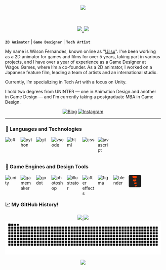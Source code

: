 <p align="center">
  <img src="https://capsule-render.vercel.app/api?text=&animation=fadeIn&type=waving&color=gradient&height=100"/>
</p>

<h1 align="center">
<a href="https://git.io/typing-svg">
    <img src="https://readme-typing-svg.herokuapp.com/?lines=Hello,+There!+👋;👩‍💻Im+Wilson+Fernandes....;Nice+to+meet+you!;&center=true&size=25">
    <img src="https://readme-typing-svg.herokuapp.com/?lines=やあ+みんな。+👋;👩‍💻+私はウィルソンです......;初めまして！&center=true&size=25">
</a>
</h1>

**`2D Animator`** | **`Game Designer`** | **`Tech Artist`**

My name is Wilson Fernandes, known online as "[Uilsu](https://www.linkedin.com/in/wilson-fernandes-uilsu/)". I've been working as a 2D animator for games and films for over 5 years, taking part in various projects, and I have over a year of experience as a Game Designer at Wagou Games, where I’m a co-founder. As a 2D animator, I worked on a Japanese feature film, leading a team of artists and an international studio.

Currently, I’m specializing in Tech Art with a focus on Unity.

I hold two degrees from UNINTER — one in Animation Design and another in Game Design — and I'm currently taking a postgraduate MBA in Game Design.


<div align="center">
 
[![Blog](https://img.shields.io/badge/LinkedIn-0077B5?style=for-the-badge&logo=linkedin&logoColor=white)](https://www.linkedin.com/in/wilson-fernandes-uilsu/)
[![Instagram](https://img.shields.io/badge/Instagram-E4405F?style=for-the-badge&logo=instagram&logoColor=white)](https://www.instagram.com/uiilsu/)

</div>


---


<div>

### 🚀 Languages and Technologies
<img
  align=left
  alt="c#"
  title="c#"
  width="40px"
  style="padding-right: 10px;"
  src="https://cdn.jsdelivr.net/gh/devicons/devicon@latest/icons/csharp/csharp-original.svg"
/>
<img
  align=left
  alt="python"
  title="python"
  width="40px"
  style="padding-right: 10px;"
  src="https://cdn.jsdelivr.net/gh/devicons/devicon@latest/icons/python/python-original.svg"        
/> 
<img
  align=left
  alt="git"
  title="git"
  width="40px"
  style="padding-right: 10px;"
  src="https://cdn.jsdelivr.net/gh/devicons/devicon@latest/icons/git/git-original.svg"     
/> 
<img
  align=left
  alt="vscode"
  title="vscode"
  width="40px"
  style="padding-right: 10px;"
  src="https://cdn.jsdelivr.net/gh/devicons/devicon@latest/icons/vscode/vscode-original.svg"                
/> 
<img
  align=left
  alt="html"
  title="html"
  width="40px"
  style="padding-right: 10px;"
  src="https://cdn.jsdelivr.net/gh/devicons/devicon@latest/icons/html5/html5-original.svg"      
/> 
<img
  align=left
  alt="css"
  title="css"
  width="40px"
  style="padding-right: 10px;"
  src="https://cdn.jsdelivr.net/gh/devicons/devicon@latest/icons/css3/css3-original.svg"       
/> 
<img
  align=left
  alt="javascript"
  title="javascript"
  width="40px"
  style="padding-right: 10px;"
  src="https://cdn.jsdelivr.net/gh/devicons/devicon@latest/icons/javascript/javascript-original.svg"       
/> 
</div>

<br><br>
---
<div>

### 🚀 Game Engines and Design Tools
<img
  align=left
  alt="unity"
  title="unity"
  width="40px"
  style="padding-right: 10px;"
  src="https://cdn.jsdelivr.net/gh/devicons/devicon@latest/icons/unity/unity-original.svg"
/>
<img
  align=left
  alt="gamemaker"
  title="gamemaker"
  width="40px"
  style="padding-right: 10px;"
  src="https://coal.gamemaker.io/sites/5d75794b3c84c70006700381/theme/images/svg/logomark.svg"        
/> 
<img
  align=left
  alt="godot"
  title="godot"
  width="40px"
  style="padding-right: 10px;"
  src="https://cdn.jsdelivr.net/gh/devicons/devicon@latest/icons/godot/godot-original.svg"     
/> 
<img
  align=left
  alt="photoshop"
  title="photoshop"
  width="40px"
  style="padding-right: 10px;"
  src="https://www.adobe.com/cc-shared/assets/img/product-icons/svg/photoshop-40.svg"   
/> 
<img
  align=left
  alt="illustrator"
  title="illustrator"
  width="40px"
  style="padding-right: 10px;"
  src="https://www.adobe.com/cc-shared/assets/img/product-icons/svg/illustrator-40.svg"         
/> 
<img
  align=left
  alt="after effects"
  title="after effects"
  width="40px"
  style="padding-right: 10px;"
  src="https://adobe.io/shared/icons/ae_appicon_64.svg"        
/> 
<img
  align=left
  alt="figma"
  title="figma"
  width="40px"
  style="padding-right: 10px;"
  src="https://cdn.jsdelivr.net/gh/devicons/devicon@latest/icons/figma/figma-original.svg"        
/> 
<img
  align=left
  alt="blender"
  title="blender"
  width="40px"
  style="padding-right: 10px;"
  src="https://cdn.jsdelivr.net/gh/devicons/devicon@latest/icons/blender/blender-original.svg"
/>
<img
  align=left
  alt="spine2d"
  title="spine2d"
  width="40px"
  style="padding-right: 10px;"
  src="icons\spine_badgse.svg" 
/> 
</div>

<br><br>
---

### 📈 My GitHub History!
<div align=center>

<a href="https://github.com/WilsonFA">
  <img height="180em" src="https://github-readme-stats.vercel.app/api?username=WilsonFA&theme=tokyonight&show_icons=true" />
  <img height="180em" src="https://github-readme-stats.vercel.app/api/top-langs/?username=WilsonFA&theme=tokyonight&layout=compact" />
</a>
</div>

<div align=center>

  <img src="https://raw.githubusercontent.com/WilsonFA/WilsonFA/output/snake.svg" alt="Snake animation">
  
</div>

<p align="center">
  <img src="https://capsule-render.vercel.app/api?type=waving&color=gradient&height=100&section=footer"/>
</p>
